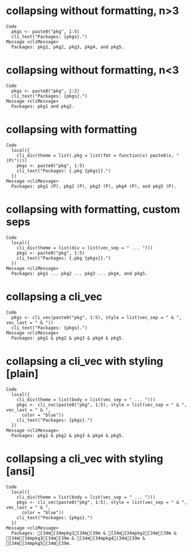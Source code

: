 # collapsing without formatting, n>3

    Code
      pkgs <- paste0("pkg", 1:5)
      cli_text("Packages: {pkgs}.")
    Message <cliMessage>
      Packages: pkg1, pkg2, pkg3, pkg4, and pkg5.

# collapsing without formatting, n<3

    Code
      pkgs <- paste0("pkg", 1:2)
      cli_text("Packages: {pkgs}.")
    Message <cliMessage>
      Packages: pkg1 and pkg2.

# collapsing with formatting

    Code
      local({
        cli_div(theme = list(.pkg = list(fmt = function(x) paste0(x, " (P)"))))
        pkgs <- paste0("pkg", 1:5)
        cli_text("Packages: {.pkg {pkgs}}.")
      })
    Message <cliMessage>
      Packages: pkg1 (P), pkg2 (P), pkg3 (P), pkg4 (P), and pkg5 (P).

# collapsing with formatting, custom seps

    Code
      local({
        cli_div(theme = list(div = list(vec_sep = " ... ")))
        pkgs <- paste0("pkg", 1:5)
        cli_text("Packages: {.pkg {pkgs}}.")
      })
    Message <cliMessage>
      Packages: pkg1 ... pkg2 ... pkg3 ... pkg4, and pkg5.

# collapsing a cli_vec

    Code
      pkgs <- cli_vec(paste0("pkg", 1:5), style = list(vec_sep = " & ", vec_last = " & "))
      cli_text("Packages: {pkgs}.")
    Message <cliMessage>
      Packages: pkg1 & pkg2 & pkg3 & pkg4 & pkg5.

# collapsing a cli_vec with styling [plain]

    Code
      local({
        cli_div(theme = list(body = list(vec_sep = " ... ")))
        pkgs <- cli_vec(paste0("pkg", 1:5), style = list(vec_sep = " & ", vec_last = " & ",
          color = "blue"))
        cli_text("Packages: {pkgs}.")
      })
    Message <cliMessage>
      Packages: pkg1 & pkg2 & pkg3 & pkg4 & pkg5.

# collapsing a cli_vec with styling [ansi]

    Code
      local({
        cli_div(theme = list(body = list(vec_sep = " ... ")))
        pkgs <- cli_vec(paste0("pkg", 1:5), style = list(vec_sep = " & ", vec_last = " & ",
          color = "blue"))
        cli_text("Packages: {pkgs}.")
      })
    Message <cliMessage>
      Packages: [34m[34mpkg1[34m[39m & [34m[34mpkg2[34m[39m & [34m[34mpkg3[34m[39m & [34m[34mpkg4[34m[39m & [34m[34mpkg5[34m[39m.


